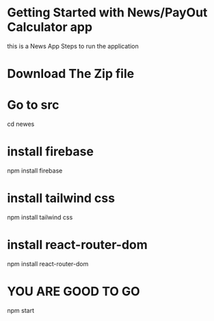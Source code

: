 # Getting Started with News/PayOut Calculator app
this is a News App Steps to run the application
# Download The Zip file
# Go to src
cd newes
# install firebase
npm install firebase
# install tailwind css
npm install tailwind css
# install react-router-dom
npm install react-router-dom

# YOU ARE GOOD TO GO
npm start
